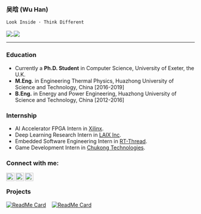 ### 吴晗 (Wu Han)

    Look Inside · Think Different

<div>
<a href="https://github.com/anuraghazra/github-readme-stats">
  <img align="center" src="https://github-readme-stats.vercel.app/api?username=wuhanstudio&include_all_commits=true&show_icons=true&hide=issues&count_private=true" />
</a>
<a href="https://github.com/anuraghazra/convoychat">
  <img align="center" src="https://github-readme-stats.vercel.app/api/top-langs/?username=wuhanstudio&layout=compact" />
</a>
</div>

--------

### Education

- Currently a **Ph.D. Student** in Computer Science, University of Exeter, the U.K.
- **M.Eng.** in Engineering Thermal Physics, Huazhong University of Science and Technology, China [2016-2019]
- **B.Eng.** in Energy and Power Engineering, Huazhong University of Science and Technology, China [2012-2016]

### Internship
- AI Accelerator FPGA Intern in <a href="https://www.xilinx.com/">Xilinx</a>.
- Deep Learning Research Intern in <a href="https://www.liulishuo.com/en">LAIX Inc</a>.
- Embedded Software Engineering Intern in <a href="https://www.rt-thread.org/">RT-Thread</a>.
- Game Development Intern in <a href="http://en.chukong-inc.com/">Chukong Technologies</a>.

### Connect with me:

[<img align="left" alt="vibhorchaudhary | Homepage" width="22px" src="https://cdn.jsdelivr.net/npm/simple-icons@3.12.1/icons/googlechrome.svg" />][website]
[<img align="left" alt="vibhorchaudhary | GitHub" width="22px" src="https://cdn.jsdelivr.net/npm/simple-icons@v3/icons/github.svg" />][github]
[<img align="left" alt="vibhorchaudhary | LinkedIn" width="22px" src="https://cdn.jsdelivr.net/npm/simple-icons@v3/icons/linkedin.svg" />][linkedin]

[website]: https://wuhanstudio.cc
[linkedin]: https://www.linkedin.com/in/han-wu-2b3773ab
[github]: https://github.com/wuhanstudio

<br />

### Projects

[![ReadMe Card](https://github-readme-stats.vercel.app/api/pin/?username=wuhanstudio&repo=nand2tetris-iverilog&show_owner=true)](https://github.com/wuhanstudio/nand2tetris-iverilog)
&nbsp;&nbsp;
[![ReadMe Card](https://github-readme-stats.vercel.app/api/pin/?username=wuhanstudio&repo=picorv32_tang&show_owner=true)](https://github.com/wuhanstudio/picorv32_tang)
